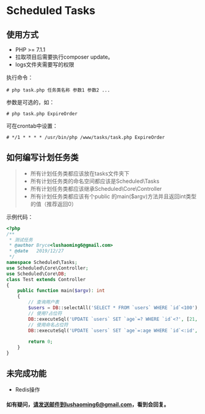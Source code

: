 # Scheduled Tasks

## 使用方式

- PHP >= 7.1.1
- 拉取项目后需要执行composer update。
- logs文件夹需要写的权限

执行命令：

```shell
# php task.php 任务类名称 参数1 参数2 ...
```

参数是可选的，如：

```shell
# php task.php ExpireOrder
```

可在crontab中设置：

```shell
# */1 * * * * /usr/bin/php /www/tasks/task.php ExpireOrder
```

## 如何编写计划任务类

> - 所有计划任务类都应该放在tasks文件夹下
> - 所有计划任务类的命名空间都应该是Scheduled\Tasks
> - 所有计划任务类都应该继承Scheduled\Core\Controller
> - 所有计划任务类都应该有个public 的main($argv)方法并且返回int类型的值（推荐返回0）

示例代码：
```php
<?php
/**
 * 测试任务
 * @author Bryce<lushaoming6@gmail.com>
 * @date   2019/12/27
 */
namespace Scheduled\Tasks;
use Scheduled\Core\Controller;
use Scheduled\Core\DB;
class Test extends Controller
{
    public function main($argv): int
    {
        // 查询用户表
        $users = DB::selectAll('SELECT * FROM `users` WHERE `id`<100');
        // 使用?占位符
        DB::executeSql('UPDATE `users` SET `age`=? WHERE `id`<?', [21, 100]);
        // 使用命名占位符
        DB::executeSql('UPDATE `users` SET `age`=:age WHERE `id`<:id', ['age' => 21, 'id' => 100]);
        
        return 0;
    }
}
```

## 未完成功能

- Redis操作

#### 如有疑问，请发送邮件到lushaoming6@gmail.com，看到会回复。